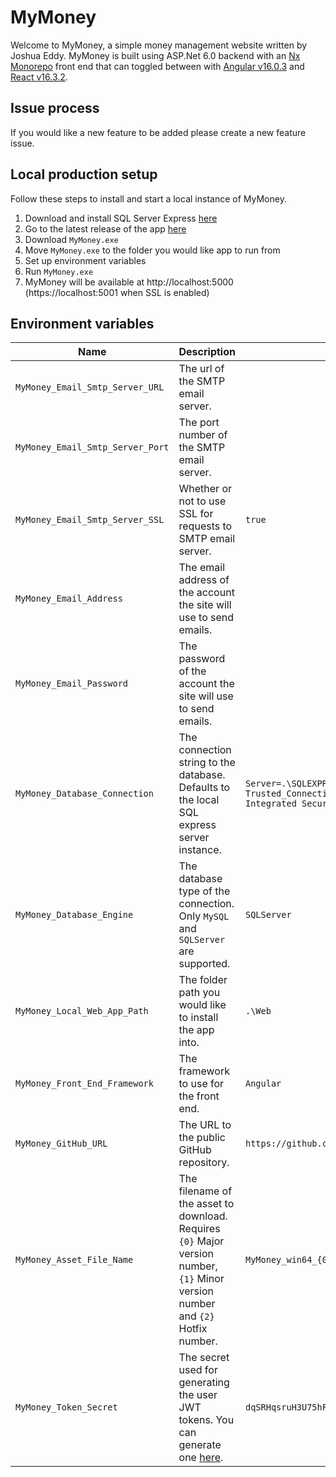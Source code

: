 # MyMoney

Welcome to MyMoney, a simple money management website written by Joshua Eddy. MyMoney is built using ASP.Net 6.0 backend with an [Nx Monorepo](https://nx.dev/) front end that can toggled between with [Angular v16.0.3](https://angular.io) and [React v16.3.2](https://react.dev).

## Issue process
If you would like a new feature to be added please create a new feature issue.

## Local production setup 
Follow these steps to install and start a local instance of MyMoney.

1. Download and install SQL Server Express [here](https://www.microsoft.com/en-gb/sql-server/sql-server-downloads)
2. Go to the latest release of the app [here](https://github.com/RelativeForce/MyMoney/releases/latest)
3. Download `MyMoney.exe`
4. Move `MyMoney.exe` to the folder you would like app to run from
5. Set up environment variables
6. Run `MyMoney.exe`
7. MyMoney will be available at http://localhost:5000 (https://localhost:5001 when SSL is enabled)

## Environment variables
| Name | Description | Default value | Optional |
|---|---|---|---|
| `MyMoney_Email_Smtp_Server_URL` | The url of the SMTP email server. |   | no |
| `MyMoney_Email_Smtp_Server_Port` | The port number of the SMTP email server. |  | no |
| `MyMoney_Email_Smtp_Server_SSL` | Whether or not to use SSL for requests to SMTP email server. | `true` | yes |
| `MyMoney_Email_Address` | The email address of the account the site will use to send emails. |  | no |
| `MyMoney_Email_Password` | The password of the account the site will use to send emails. |  | no |
| `MyMoney_Database_Connection` | The connection string to the database. Defaults to the local SQL express server instance. | `Server=.\SQLEXPRESS; Initial Catalog=MyMoney; Trusted_Connection=True; MultipleActiveResultSets=true; Integrated Security=True` | yes |
| `MyMoney_Database_Engine` | The database type of the connection. Only `MySQL` and `SQLServer` are supported. | `SQLServer` | yes |
| `MyMoney_Local_Web_App_Path` | The folder path you would like to install the app into. | `.\Web` | yes |
| `MyMoney_Front_End_Framework` | The framework to use for the front end. | `Angular` | yes |
| `MyMoney_GitHub_URL` | The URL to the public GitHub repository. | `https://github.com/RelativeForce/MyMoney` | yes |
| `MyMoney_Asset_File_Name` | The filename of the asset to download. Requires `{0}` Major version number, `{1}` Minor version number and `{2}` Hotfix number. | `MyMoney_win64_{0}-{1}-{2}.zip` | yes |
| `MyMoney_Token_Secret` | The secret used for generating the user JWT tokens. You can generate one [here](https://www.grc.com/passwords.htm). | `dqSRHqsruH3U75hFSg1Y5LCOcON7G90iXGomYbaFuH4G10f2PIexSes3QlyidLC` | yes |

